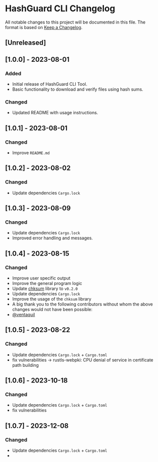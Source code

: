 # HashGuard CLI Changelog

All notable changes to this project will be documented in this file. The format is based on [Keep a Changelog](https://keepachangelog.com/en/1.0.0/).

## [Unreleased]

## [1.0.0] - 2023-08-01
### Added
- Initial release of HashGuard CLI Tool.
- Basic functionality to download and verify files using hash sums.

### Changed
- Updated README with usage instructions.

## [1.0.1] - 2023-08-01
### Changed
- Improve ``README.md``

## [1.0.2] - 2023-08-02
### Changed
- Update dependencies ``Cargo.lock``

## [1.0.3] - 2023-08-09
### Changed
- Update dependencies ``Cargo.lock``
- Improved error handling and messages.

## [1.0.4] - 2023-08-15
### Changed
- Improve user specific output
- Improve the general program logic
- Update [chksum](https://crates.io/crates/chksum/0.2.0) library to ``v0.2.0``
- Update dependencies ``Cargo.lock``
- Improve the usage of the ``chksum`` library
- A big thank you to the following contributors without whom the above changes would not have been possible:
- [@ventaquil](https://github.com/ventaquil)

## [1.0.5] - 2023-08-22
### Changed
- Update dependencies ``Cargo.lock`` + ``Cargo.toml``
- fix vulnerabilities -> rustls-webpki: CPU denial of service in certificate path building

## [1.0.6] - 2023-10-18
### Changed
- Update dependencies ``Cargo.lock`` + ``Cargo.toml``
- fix vulnerabilities

## [1.0.7] - 2023-12-08
### Changed
- Update dependencies ``Cargo.lock`` + ``Cargo.toml``
- 